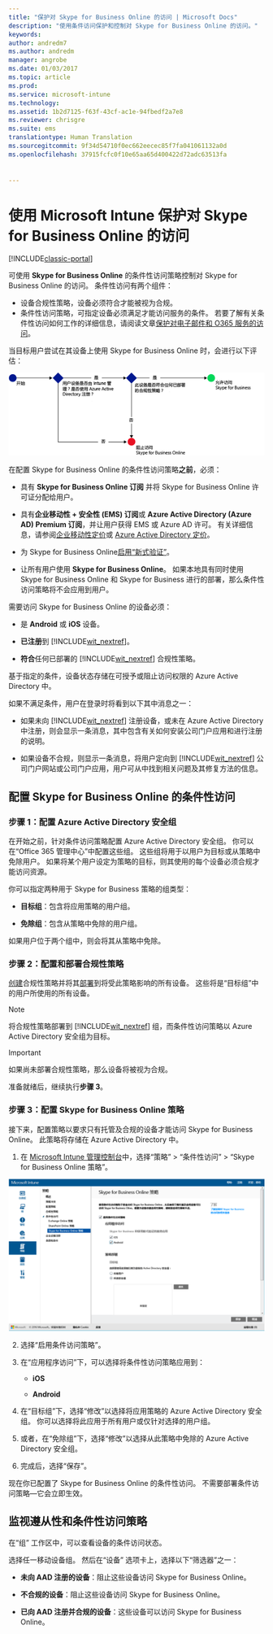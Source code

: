 ```yaml
---
title: "保护对 Skype for Business Online 的访问 | Microsoft Docs"
description: "使用条件访问保护和控制对 Skype for Business Online 的访问。"
keywords: 
author: andredm7
ms.author: andredm
manager: angrobe
ms.date: 01/03/2017
ms.topic: article
ms.prod: 
ms.service: microsoft-intune
ms.technology: 
ms.assetid: 1b2d7125-f63f-43cf-ac1e-94fbedf2a7e8
ms.reviewer: chrisgre
ms.suite: ems
translationtype: Human Translation
ms.sourcegitcommit: 9f34d54710f0ec662eecec85f7fa041061132a0d
ms.openlocfilehash: 37915fcfc0f10e65aa65d400422d72adc63513fa


---
```


# <a name="protect-access-to-skype-for-business-online-with-microsoft-intune"></a>使用 Microsoft Intune 保护对 Skype for Business Online 的访问

[!INCLUDE[classic-portal](../includes/classic-portal.md)]

可使用 **Skype for Business Online** 的条件性访问策略控制对 Skype for Business Online 的访问。
条件性访问有两个组件：
- 设备合规性策略，设备必须符合才能被视为合规。
- 条件性访问策略，可指定设备必须满足才能访问服务的条件。
若要了解有关条件性访问如何工作的详细信息，请阅读文章[保护对电子邮件和 O365 服务的访问](restrict-access-to-email-and-o365-services-with-microsoft-intune.md)。

当目标用户尝试在其设备上使用 Skype for Business Online 时，会进行以下评估：

![图示显示了用于确定是允许还是阻止设备访问 Skype for Business Online 的决策点](../media/ConditionalAccess_SkypeforBusiness.png)

在配置 Skype for Business Online 的条件性访问策略**之前**，必须：
- 具有 **Skype for Business Online 订阅** 并将 Skype for Business Online 许可证分配给用户。
- 具有**企业移动性 + 安全性 (EMS) 订阅**或 **Azure Active Directory (Azure AD) Premium 订阅**，并让用户获得 EMS 或 Azure AD 许可。 有关详细信息，请参阅[企业移动性定价](https://www.microsoft.com/en-us/cloud-platform/enterprise-mobility-pricing)或 [Azure Active Directory 定价](https://azure.microsoft.com/en-us/pricing/details/active-directory/)。

-   为 Skype for Business Online[启用“新式验证”](https://docs.microsoft.com/en-us/intune/deploy-use/restrict-access-to-skype-for-business-online-with-microsoft-intune)。
-  让所有用户使用 **Skype for Business Online**。 如果本地具有同时使用 Skype for Business Online 和 Skype for Business 进行的部署，那么条件性访问策略将不会应用到用户。

需要访问 Skype for Business Online 的设备必须：

-   是 **Android** 或 **iOS** 设备。

-   **已注册**到 [!INCLUDE[wit_nextref](../includes/wit_nextref_md.md)]。

-   **符合**任何已部署的 [!INCLUDE[wit_nextref](../includes/wit_nextref_md.md)] 合规性策略。


基于指定的条件，设备状态存储在可授予或阻止访问权限的 Azure Active Directory 中。

如果不满足条件，用户在登录时将看到以下其中消息之一：

-   如果未向 [!INCLUDE[wit_nextref](../includes/wit_nextref_md.md)] 注册设备，或未在 Azure Active Directory 中注册，则会显示一条消息，其中包含有关如何安装公司门户应用和进行注册的说明。

-   如果设备不合规，则显示一条消息，将用户定向到 [!INCLUDE[wit_nextref](../includes/wit_nextref_md.md)] 公司门户网站或公司门户应用，用户可从中找到相关问题及其修复方法的信息。

## <a name="configure-conditional-access-for-skype-for-business-online"></a>配置 Skype for Business Online 的条件性访问

### <a name="step-1-configure-azure-active-directory-security-groups"></a>步骤 1：配置 Azure Active Directory 安全组
在开始之前，针对条件访问策略配置 Azure Active Directory 安全组。 你可以在“Office 365 管理中心”中配置这些组。 这些组将用于以用户为目标或从策略中免除用户。 如果将某个用户设定为策略的目标，则其使用的每个设备必须合规才能访问资源。

你可以指定两种用于 Skype for Business 策略的组类型：

-   **目标组**：包含将应用策略的用户组。

-   **免除组**：包含从策略中免除的用户组。

如果用户位于两个组中，则会将其从策略中免除。

### <a name="step-2-configure-and-deploy-a-compliance-policy"></a>步骤 2：配置和部署合规性策略
[创建](create-a-device-compliance-policy-in-microsoft-intune.md)合规性策略并将其[部署](deploy-and-monitor-a-device-compliance-policy-in-microsoft-intune.md)到将受此策略影响的所有设备。 这些将是“目标组”中的用户所使用的所有设备。

> [!NOTE]
> 将合规性策略部署到 [!INCLUDE[wit_nextref](../includes/wit_nextref_md.md)] 组，而条件性访问策略以 Azure Active Directory 安全组为目标。


> [!IMPORTANT]
> 如果尚未部署合规性策略，那么设备将被视为合规。

准备就绪后，继续执行**步骤 3**。

### <a name="step-3-configure-the-skype-for-business-online-policy"></a>步骤 3：配置 Skype for Business Online 策略
接下来，配置策略以要求只有托管及合规的设备才能访问 Skype for Business Online。 此策略将存储在 Azure Active Directory 中。

1.  在 [Microsoft Intune 管理控制台](https://manage.microsoft.com)中，选择“策略” > “条件性访问” > “Skype for Business Online 策略”。

  ![Skype for Business Online 条件性访问策略页面的屏幕截图](./media/conditional_access_SFBPolicy.png)

2.  选择“启用条件访问策略”。

3.  在“应用程序访问”下，可以选择将条件性访问策略应用到：

    -   **iOS**

    -   **Android**

4.  在“目标组”下，选择“修改”以选择将应用策略的 Azure Active Directory 安全组。 你可以选择将此应用于所有用户或仅针对选择的用户组。

5.  或者，在“免除组”下，选择“修改”以选择从此策略中免除的 Azure Active Directory 安全组。

6.  完成后，选择“保存”。

现在你已配置了 Skype for Business Online 的条件性访问。 不需要部署条件访问策略—它会立即生效。


## <a name="monitor-the-compliance-and-conditional-access-policies"></a>监视遵从性和条件性访问策略
在“组”  工作区中，可以查看设备的条件访问状态。

选择任一移动设备组。 然后在“设备” 选项卡上，选择以下“筛选器”之一：

* **未向 AAD 注册的设备**：阻止这些设备访问 Skype for Business Online。

* **不合规的设备**：阻止这些设备访问 Skype for Business Online。

* **已向 AAD 注册并合规的设备**：这些设备可以访问 Skype for Business Online。



<!--HONumber=Jan17_HO1-->


